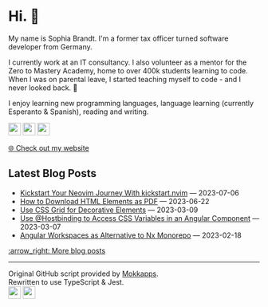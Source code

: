 <h1>Hi. 👋</h1>
<p>My name is Sophia Brandt. I'm a former tax officer turned software developer from Germany.</p>
<p>I currently work at an IT consultancy. I also volunteer as a mentor for the Zero to Mastery Academy, home to over 400k students learning to code.<br>
When I was on parental leave, I started teaching myself to code - and I never looked back. 💜</p>
<p>I enjoy learning new programming languages, language learning (currently Esperanto &amp; Spanish), reading and writing.</p>
<p><a href="https://hachyderm.io/@sbr"><img src="https://img.shields.io/badge/mastodon-6364FF.svg?&style=for-the-badge&logo=mastodon&logoColor=white" height=25></a> <a href="https://www.linkedin.com/in/sophiabrandt"><img src="https://img.shields.io/badge/linkedin-0077B5.svg?&style=for-the-badge&logo=linkedin&logoColor=white" height=25></a> <a href="https://dev.to/sophiabrandt"><img src="https://img.shields.io/badge/DEV.TO-0A0A0A.svg?&style=for-the-badge&logo=dev-dot-to&logoColor=white" height=25></a></p>
<p><a href="https://www.sophiabrandt.com">🌐 Check out my website</a></p>
<h2>Latest Blog Posts</h2>
<ul>
        <li><a href="https://www.rockyourcode.com/kickstart-your-neovim-journey-with-kickstart-nvim/">Kickstart Your Neovim Journey With kickstart.nvim</a> — 2023-07-06</li><li><a href="https://www.rockyourcode.com/how-to-download-html-elements-as-pdf/">How to Download HTML Elements as PDF</a> — 2023-06-22</li><li><a href="https://www.rockyourcode.com/use-css-grid-for-decorative-elements/">Use CSS Grid for Decorative Elements</a> — 2023-03-09</li><li><a href="https://www.rockyourcode.com/use-hostbinding-to-access-css-variables-in-an-angular-component/">Use @Hostbinding to Access CSS Variables in an Angular Component</a> — 2023-03-07</li><li><a href="https://www.rockyourcode.com/angular-workspaces-as-alternative-to-nx-monorepo/">Angular Workspaces as Alternative to Nx Monorepo</a> — 2023-02-18</li>
      </ul>
<a href=https://www.rockyourcode.com>:arrow_right: More blog posts</a><hr />
<p>Original GitHub script provided by <a href="https://github.com/Mokkapps/mokkapps/blob/master/index.js">Mokkapps</a>.<br>
Rewritten to use TypeScript &amp; Jest.<br>
<a href="https://github.com/sophiabrandt/sophiabrandt/blob/master/src/index.ts"><img src="https://img.shields.io/badge/TypeScript-007acc.svg?&style=for-the-badge&logo=TypeScript&logoColor=white" height=25></a> <a href="https://github.com/sophiabrandt/sophiabrandt/blob/master/src/index.spec.ts"><img src="https://img.shields.io/badge/Jest-C21325.svg?&style=for-the-badge&logo=Jest&logoColor=white" height=25></a></p>
